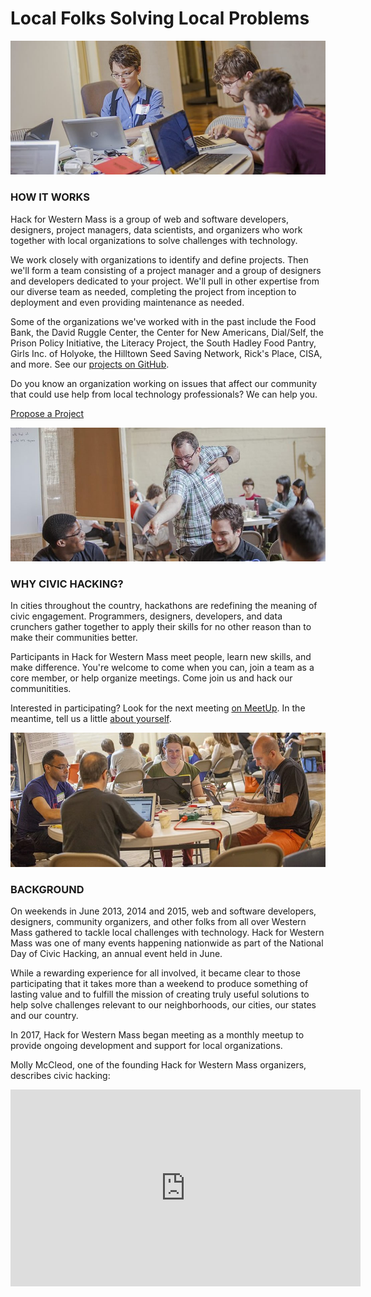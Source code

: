 # Local Folks Solving Local Problems

![Civic Hackers](/assets/img/slide8.jpg)

### HOW IT WORKS

Hack for Western Mass is a group of web and software developers, designers, project managers, data scientists, and organizers who work together with local organizations to solve challenges with technology. 

We work closely with organizations to identify and define projects. Then we'll form a team consisting of a project manager and a group of designers and developers dedicated to your project. We'll pull in other expertise from our diverse team as needed, completing the project from inception to deployment and even providing maintenance as needed. 

Some of the organizations we've worked with in the past include the Food Bank, the David Ruggle Center, the Center for New Americans, Dial/Self, the Prison Policy Initiative, the Literacy Project, the South Hadley Food Pantry, Girls Inc. of Holyoke, the Hilltown Seed Saving Network, Rick's Place, CISA, and more. See our [projects on GitHub](https://github.com/hackforwesternmass).

Do you know an organization working on issues that affect our community that could use help from local technology professionals? We can help you.

<a class="button" href="https://andrew629.typeform.com/to/qw4KPm">Propose a Project</a>
  

  
![Civic Hackers](/assets/img/slide4.jpg)

### WHY CIVIC HACKING?

In cities throughout the country, hackathons are redefining the meaning of civic engagement. Programmers, designers, developers, and data crunchers gather together to apply their skills for no other reason than to make their communities better. 

Participants in Hack for Western Mass meet people, learn new skills, and make difference. You're welcome to come when you can, join a team as a core member, or help organize meetings. Come join us and hack our communitities.

Interested in participating? Look for the next meeting [on MeetUp](https://www.meetup.com/wmasswebdev/). In the meantime, tell us a little [about yourself](http://bit.ly/h4wm-register).

![Civic Hackers](/assets/img/slide6.jpg)

### BACKGROUND

On weekends in June 2013, 2014 and 2015, web and software developers, designers, community organizers, and other folks from all over Western Mass gathered to tackle local challenges with technology. Hack for Western Mass was one of many events happening nationwide as part of the National Day of Civic Hacking, an annual event held in June.

While a rewarding experience for all involved, it became clear to those participating that it takes more than a weekend to produce something of lasting value and to fulfill the mission of creating truly useful solutions to help solve challenges relevant to our neighborhoods, our cities, our states and our country. 

In 2017, Hack for Western Mass began meeting as a monthly meetup to provide ongoing development and support for local organizations.

Molly McCleod, one of the founding Hack for Western Mass organizers, describes civic hacking:
<iframe width="560" height="315" src="https://www.youtube.com/embed/WqBfyCO1uBw?rel=0" frameborder="0" allow="autoplay; encrypted-media" allowfullscreen></iframe>



